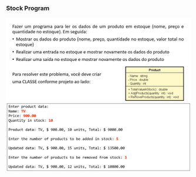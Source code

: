 ### Stock Program

<img src="../assets/exercise01-goal.png"/>
<img src="../assets/exercise01-example.png"/>